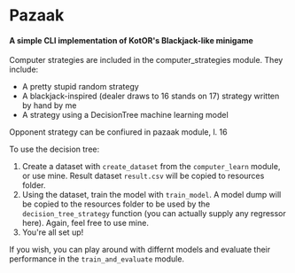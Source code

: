 # Pazaak
#### A simple CLI implementation of KotOR's Blackjack-like minigame

Computer strategies are included in the computer_strategies module. They include:
* A pretty stupid random strategy
* A blackjack-inspired (dealer draws to 16 stands on 17) strategy written by hand by me
* A strategy using a DecisionTree machine learning model 
 
Opponent strategy can be confiured in pazaak module, l. 16

To use the decision tree: 
1. Create a dataset with `create_dataset` from the `computer_learn` module, or use mine. Result dataset `result.csv` will be copied to resources folder.
2. Using the dataset, train the model with `train_model`. A model dump will be copied to the resources folder to be used by the `decision_tree_strategy` function (you can actually supply any regressor here). Again, feel free to use mine.
3. You're all set up!

If you wish, you can play around with differnt models and evaluate their performance in the `train_and_evaluate` module. 
